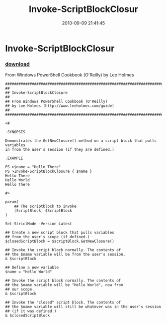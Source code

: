 ﻿---
pid:            2186
poster:         Lee Holmes
title:          Invoke-ScriptBlockClosur
date:           2010-09-09 21:41:45
format:         posh
parent:         0
parent:         0

---

# Invoke-ScriptBlockClosur

### [download](2186.ps1)

From Windows PowerShell Cookbook (O'Reilly) by Lee Holmes

```posh
##############################################################################
##
## Invoke-ScriptBlockClosure
##
## From Windows PowerShell Cookbook (O'Reilly)
## by Lee Holmes (http://www.leeholmes.com/guide)
##
##############################################################################

<#

.SYNOPSIS

Demonstrates the GetNewClosure() method on a script block that pulls variables
in from the user's session (if they are defined.)

.EXAMPLE

PS >$name = "Hello There"
PS >Invoke-ScriptBlockClosure { $name }
Hello There
Hello World
Hello There

#>

param(
    ## The scriptblock to invoke
    [ScriptBlock] $ScriptBlock
)

Set-StrictMode -Version Latest

## Create a new script block that pulls variables
## from the user's scope (if defined.)
$closedScriptBlock = $scriptBlock.GetNewClosure()

## Invoke the script block normally. The contents of
## the $name variable will be from the user's session.
& $scriptBlock

## Define a new variable
$name = "Hello World"

## Invoke the script block normally. The contents of
## the $name variable will be "Hello World", now from
## our scope.
& $scriptBlock

## Invoke the "closed" script block. The contents of
## the $name variable will still be whatever was in the user's session
## (if it was defined.)
& $closedScriptBlock
```
